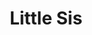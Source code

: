 ---
abv: 6.5%
alt:
availability: Keg
bitterness: 
description: Little Sis packs a potent hop punch with a modest alcohol content. Like her Big Sister, this beer is heavily hopped after the boil, resulting in a low perceived bitterness that is full of flavor and aromatics.
gravity: 
hops: 
ibu: 65
img: little-sis.jpg
layout: beer
malt: 
modal-id: little-sis
title: Little Sis
on-tap: nope
sourness: 
style: IPA
---